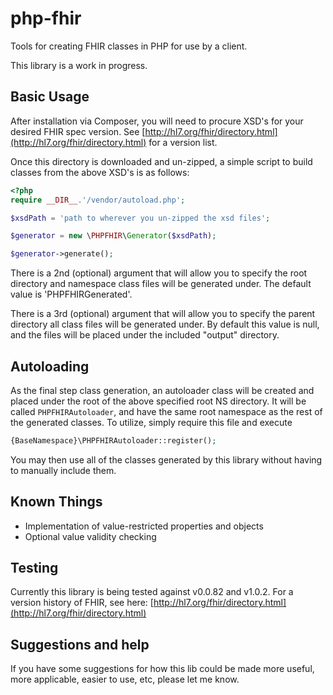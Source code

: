 # php-fhir
Tools for creating FHIR classes in PHP for use by a client.

This library is a work in progress.

## Basic Usage

After installation via Composer, you will need to procure XSD's for your desired FHIR spec version.  See
[http://hl7.org/fhir/directory.html](http://hl7.org/fhir/directory.html) for a version list.

Once this directory is downloaded and un-zipped, a simple script to build classes from the above XSD's is as follows:

```php
<?php
require __DIR__.'/vendor/autoload.php';

$xsdPath = 'path to wherever you un-zipped the xsd files';

$generator = new \PHPFHIR\Generator($xsdPath);

$generator->generate();
```

There is a 2nd (optional) argument that will allow you to specify the root directory and namespace
class files will be generated under.  The default value is 'PHPFHIRGenerated'.

There is a 3rd (optional) argument that will allow you to specify the parent directory all
class files will be generated under.  By default this value is null, and the files
will be placed under the included "output" directory.

## Autoloading

As the final step class generation, an autoloader class will be created and placed under the root
of the above specified root NS directory.  It will be called `PHPFHIRAutoloader`, and have the same
root namespace as the rest of the generated classes.  To utilize, simply require this file and execute

```php
{BaseNamespace}\PHPFHIRAutoloader::register();
```

You may then use all of the classes generated by this library without having to manually include them.

## Known Things

- Implementation of value-restricted properties and objects
- Optional value validity checking

## Testing

Currently this library is being tested against v0.0.82 and v1.0.2.  For a version history of FHIR, see here:
[http://hl7.org/fhir/directory.html](http://hl7.org/fhir/directory.html)

## Suggestions and help

If you have some suggestions for how this lib could be made more useful, more applicable, easier to use, etc, please
let me know.
